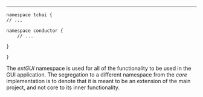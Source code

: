 ___

```
namespace tchai {
// ...

namespace conductor {
	// ...

}

}
```


The <i>extGUI</i> namespace is used for all of the functionality to be used in the GUI application. The segregation to a different namespace from the <i>core</i> implementation is to denote that it is meant to be an extension of the main project, and not core to its inner functionality.